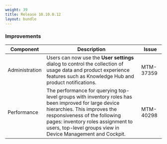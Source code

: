 ```yaml
---
weight: 39
title: Release 10.10.0.12
layout: bundle
---
```


<!--10.10.0.9 - 10.10.0.12-->

### Improvements

<div><table ><colgroup>
<col style="width: 15%;"><col style="width: 70%;"><col style="width: 15%;"></colgroup>
<thead><tr>
<th>
Component</th>
<th>
Description</th>
<th>
Issue</th>
</tr>
</thead><tbody>

<tr>
<td>
Administration </td>
<td > Users can now use the <b>User settings</b> dialog to control the collection of usage data and product experience features such as Knowledge Hub and product notifications. </td>
<td>
MTM-37359</td>
</tr>

<tr>
<td>
Performance</td>
<td > The performance for querying top-level groups with inventory roles has been improved for large device hierarchies.
This improves the responsiveness of the following pages: inventory roles assignment to users, top-level groups view in Device Management and Cockpit.</td>
<td>
MTM-40298</td>
</tr>


</tbody></table></div>
